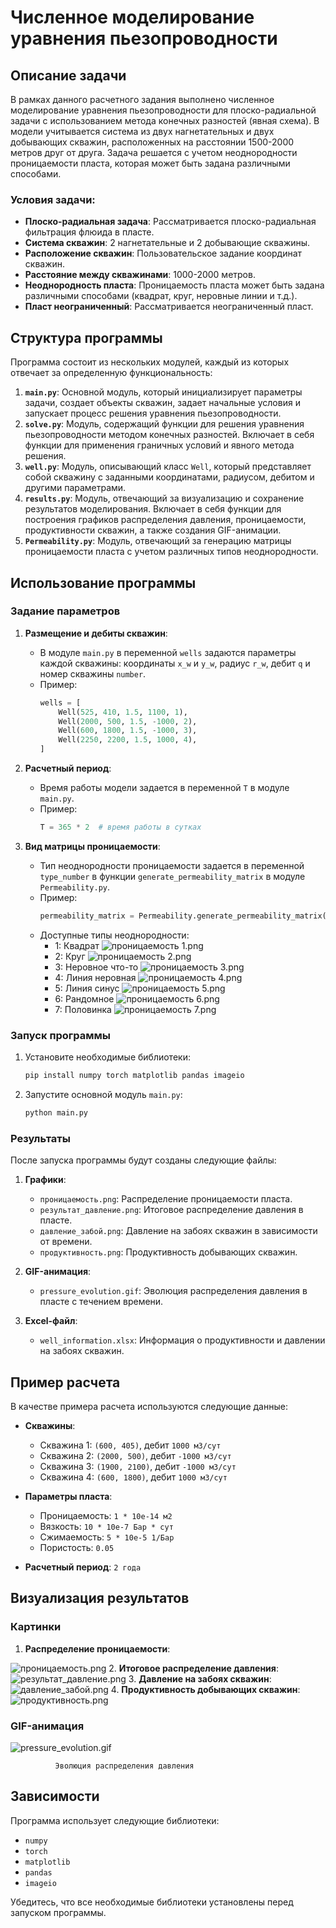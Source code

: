 # Численное моделирование уравнения пьезопроводности 

## Описание задачи

В рамках данного расчетного задания выполнено численное моделирование уравнения пьезопроводности для плоско-радиальной задачи с использованием метода конечных разностей (явная схема). В модели учитывается система из двух нагнетательных и двух добывающих скважин, расположенных на расстоянии 1500-2000 метров друг от друга. Задача решается с учетом неоднородности проницаемости пласта, которая может быть задана различными способами.

### Условия задачи:
- **Плоско-радиальная задача**: Рассматривается плоско-радиальная фильтрация флюида в пласте.
- **Система скважин**: 2 нагнетательные и 2 добывающие скважины.
- **Расположение скважин**: Пользовательское задание координат скважин.
- **Расстояние между скважинами**: 1000-2000 метров.
- **Неоднородность пласта**: Проницаемость пласта может быть задана различными способами (квадрат, круг, неровные линии и т.д.).
- **Пласт неограниченный**: Рассматривается неограниченный пласт.

## Структура программы

Программа состоит из нескольких модулей, каждый из которых отвечает за определенную функциональность:

1. **`main.py`**: Основной модуль, который инициализирует параметры задачи, создает объекты скважин, задает начальные условия и запускает процесс решения уравнения пьезопроводности.
2. **`solve.py`**: Модуль, содержащий функции для решения уравнения пьезопроводности методом конечных разностей. Включает в себя функции для применения граничных условий и явного метода решения.
3. **`well.py`**: Модуль, описывающий класс `Well`, который представляет собой скважину с заданными координатами, радиусом, дебитом и другими параметрами.
4. **`results.py`**: Модуль, отвечающий за визуализацию и сохранение результатов моделирования. Включает в себя функции для построения графиков распределения давления, проницаемости, продуктивности скважин, а также создания GIF-анимации.
5. **`Permeability.py`**: Модуль, отвечающий за генерацию матрицы проницаемости пласта с учетом различных типов неоднородности.

## Использование программы

### Задание параметров

1. **Размещение и дебиты скважин**:
   - В модуле `main.py` в переменной `wells` задаются параметры каждой скважины: координаты `x_w` и `y_w`, радиус `r_w`, дебит `q` и номер скважины `number`.
   - Пример:
     ```python
     wells = [
         Well(525, 410, 1.5, 1100, 1),
         Well(2000, 500, 1.5, -1000, 2),
         Well(600, 1800, 1.5, -1000, 3),
         Well(2250, 2200, 1.5, 1000, 4),
     ]
     ```

2. **Расчетный период**:
   - Время работы модели задается в переменной `T` в модуле `main.py`.
   - Пример:
     ```python
     T = 365 * 2  # время работы в сутках
     ```

3. **Вид матрицы проницаемости**:
   - Тип неоднородности проницаемости задается в переменной `type_number` в функции `generate_permeability_matrix` в модуле `Permeability.py`.
   - Пример:
     ```python
     permeability_matrix = Permeability.generate_permeability_matrix(X, Y, permeability, 3)
     ```
   - Доступные типы неоднородности:
     - 1: Квадрат
     ![проницаемость 1.png](%D0%9D%D0%B5%D1%84%D1%82%D0%B5%D0%B3%D0%B0%D0%B7%20%D0%A0%D0%B5%D1%81%D1%87%D0%B5%D1%82%D0%BA%D0%B0%2Fresults%20files%2F%D0%B4%D0%BB%D1%8F%20%D0%BE%D1%82%D1%87%D0%B5%D1%82%D0%B0%2F%D0%BF%D1%80%D0%BE%D0%BD%D0%B8%D1%86%D0%B0%D0%B5%D0%BC%D0%BE%D1%81%D1%82%D1%8C%201.png)
     - 2: Круг
     ![проницаемость 2.png](%D0%9D%D0%B5%D1%84%D1%82%D0%B5%D0%B3%D0%B0%D0%B7%20%D0%A0%D0%B5%D1%81%D1%87%D0%B5%D1%82%D0%BA%D0%B0%2Fresults%20files%2F%D0%B4%D0%BB%D1%8F%20%D0%BE%D1%82%D1%87%D0%B5%D1%82%D0%B0%2F%D0%BF%D1%80%D0%BE%D0%BD%D0%B8%D1%86%D0%B0%D0%B5%D0%BC%D0%BE%D1%81%D1%82%D1%8C%202.png)
     - 3: Неровное что-то
     ![проницаемость 3.png](%D0%9D%D0%B5%D1%84%D1%82%D0%B5%D0%B3%D0%B0%D0%B7%20%D0%A0%D0%B5%D1%81%D1%87%D0%B5%D1%82%D0%BA%D0%B0%2Fresults%20files%2F%D0%B4%D0%BB%D1%8F%20%D0%BE%D1%82%D1%87%D0%B5%D1%82%D0%B0%2F%D0%BF%D1%80%D0%BE%D0%BD%D0%B8%D1%86%D0%B0%D0%B5%D0%BC%D0%BE%D1%81%D1%82%D1%8C%203.png)
     - 4: Линия неровная
     ![проницаемость 4.png](%D0%9D%D0%B5%D1%84%D1%82%D0%B5%D0%B3%D0%B0%D0%B7%20%D0%A0%D0%B5%D1%81%D1%87%D0%B5%D1%82%D0%BA%D0%B0%2Fresults%20files%2F%D0%B4%D0%BB%D1%8F%20%D0%BE%D1%82%D1%87%D0%B5%D1%82%D0%B0%2F%D0%BF%D1%80%D0%BE%D0%BD%D0%B8%D1%86%D0%B0%D0%B5%D0%BC%D0%BE%D1%81%D1%82%D1%8C%204.png)
     - 5: Линия синус
     ![проницаемость 5.png](%D0%9D%D0%B5%D1%84%D1%82%D0%B5%D0%B3%D0%B0%D0%B7%20%D0%A0%D0%B5%D1%81%D1%87%D0%B5%D1%82%D0%BA%D0%B0%2Fresults%20files%2F%D0%B4%D0%BB%D1%8F%20%D0%BE%D1%82%D1%87%D0%B5%D1%82%D0%B0%2F%D0%BF%D1%80%D0%BE%D0%BD%D0%B8%D1%86%D0%B0%D0%B5%D0%BC%D0%BE%D1%81%D1%82%D1%8C%205.png)
     - 6: Рандомное
     ![проницаемость 6.png](%D0%9D%D0%B5%D1%84%D1%82%D0%B5%D0%B3%D0%B0%D0%B7%20%D0%A0%D0%B5%D1%81%D1%87%D0%B5%D1%82%D0%BA%D0%B0%2Fresults%20files%2F%D0%B4%D0%BB%D1%8F%20%D0%BE%D1%82%D1%87%D0%B5%D1%82%D0%B0%2F%D0%BF%D1%80%D0%BE%D0%BD%D0%B8%D1%86%D0%B0%D0%B5%D0%BC%D0%BE%D1%81%D1%82%D1%8C%206.png)
     - 7: Половинка
     ![проницаемость 7.png](%D0%9D%D0%B5%D1%84%D1%82%D0%B5%D0%B3%D0%B0%D0%B7%20%D0%A0%D0%B5%D1%81%D1%87%D0%B5%D1%82%D0%BA%D0%B0%2Fresults%20files%2F%D0%B4%D0%BB%D1%8F%20%D0%BE%D1%82%D1%87%D0%B5%D1%82%D0%B0%2F%D0%BF%D1%80%D0%BE%D0%BD%D0%B8%D1%86%D0%B0%D0%B5%D0%BC%D0%BE%D1%81%D1%82%D1%8C%207.png)
### Запуск программы

1. Установите необходимые библиотеки:
   ```bash
   pip install numpy torch matplotlib pandas imageio
   ```

2. Запустите основной модуль `main.py`:
   ```bash
   python main.py
   ```

### Результаты

После запуска программы будут созданы следующие файлы:

1. **Графики**:
   - `проницаемость.png`: Распределение проницаемости пласта.
   - `результат_давление.png`: Итоговое распределение давления в пласте.
   - `давление_забой.png`: Давление на забоях скважин в зависимости от времени.
   - `продуктивность.png`: Продуктивность добывающих скважин.

2. **GIF-анимация**:
   - `pressure_evolution.gif`: Эволюция распределения давления в пласте с течением времени.

3. **Excel-файл**:
   - `well_information.xlsx`: Информация о продуктивности и давлении на забоях скважин.

## Пример расчета

В качестве примера расчета используются следующие данные:

- **Скважины**:
  - Скважина 1: `(600, 405)`, дебит `1000 м3/сут`
  - Скважина 2: `(2000, 500)`, дебит `-1000 м3/сут`
  - Скважина 3: `(1900, 2100)`, дебит `-1000 м3/сут`
  - Скважина 4: `(600, 1800)`, дебит `1000 м3/сут`

- **Параметры пласта**:
  - Проницаемость: `1 * 10e-14 м2`
  - Вязкость: `10 * 10e-7 Бар * сут`
  - Сжимаемость: `5 * 10e-5 1/Бар`
  - Пористость: `0.05`

- **Расчетный период**: `2 года`


## Визуализация результатов

### Картинки

1. **Распределение проницаемости**:

![проницаемость.png](%D0%9D%D0%B5%D1%84%D1%82%D0%B5%D0%B3%D0%B0%D0%B7%20%D0%A0%D0%B5%D1%81%D1%87%D0%B5%D1%82%D0%BA%D0%B0%2Fresults%20files%2F%D0%BF%D1%80%D0%BE%D0%BD%D0%B8%D1%86%D0%B0%D0%B5%D0%BC%D0%BE%D1%81%D1%82%D1%8C.png)
2. **Итоговое распределение давления**:
   ![результат_давление.png](%D0%9D%D0%B5%D1%84%D1%82%D0%B5%D0%B3%D0%B0%D0%B7%20%D0%A0%D0%B5%D1%81%D1%87%D0%B5%D1%82%D0%BA%D0%B0%2Fresults%20files%2F%D1%80%D0%B5%D0%B7%D1%83%D0%BB%D1%8C%D1%82%D0%B0%D1%82_%D0%B4%D0%B0%D0%B2%D0%BB%D0%B5%D0%BD%D0%B8%D0%B5.png)
3. **Давление на забоях скважин**:
   ![давление_забой.png](%D0%9D%D0%B5%D1%84%D1%82%D0%B5%D0%B3%D0%B0%D0%B7%20%D0%A0%D0%B5%D1%81%D1%87%D0%B5%D1%82%D0%BA%D0%B0%2Fresults%20files%2F%D0%B4%D0%B0%D0%B2%D0%BB%D0%B5%D0%BD%D0%B8%D0%B5_%D0%B7%D0%B0%D0%B1%D0%BE%D0%B9.png)
4. **Продуктивность добывающих скважин**:
   ![продуктивность.png](%D0%9D%D0%B5%D1%84%D1%82%D0%B5%D0%B3%D0%B0%D0%B7%20%D0%A0%D0%B5%D1%81%D1%87%D0%B5%D1%82%D0%BA%D0%B0%2Fresults%20files%2F%D0%BF%D1%80%D0%BE%D0%B4%D1%83%D0%BA%D1%82%D0%B8%D0%B2%D0%BD%D0%BE%D1%81%D1%82%D1%8C.png)
### GIF-анимация
![pressure_evolution.gif](%D0%9D%D0%B5%D1%84%D1%82%D0%B5%D0%B3%D0%B0%D0%B7%20%D0%A0%D0%B5%D1%81%D1%87%D0%B5%D1%82%D0%BA%D0%B0%2Fresults%20files%2Fpressure_evolution.gif)


              Эволюция распределения давления



## Зависимости

Программа использует следующие библиотеки:

- `numpy`
- `torch`
- `matplotlib`
- `pandas`
- `imageio`

Убедитесь, что все необходимые библиотеки установлены перед запуском программы.

